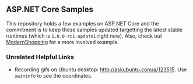 ## ASP.NET Core Samples

This repository holds a few examples on ASP.NET Core and the commitment is to keep these samples updated targetting the latest stable runtimes (which is `1.0.0-rc1-update1` right now). Also, check out [ModernShopping](https://github.com/tugberkugurlu/ModernShopping) for a more involved example.

### Unrelated Helpful Links

 - Recording gifs on Ubuntu desktop: http://askubuntu.com/a/123515. Use `xwininfo` to see the coordinates.